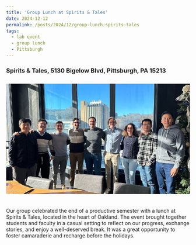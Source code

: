 ```yaml
---
title: 'Group Lunch at Spirits & Tales'
date: 2024-12-12
permalink: /posts/2024/12/group-lunch-spirits-tales
tags:
  - lab event
  - group lunch
  - Pittsburgh
---
```


### Spirits & Tales, 5130 Bigelow Blvd, Pittsburgh, PA 15213

<img src='/images/2024.12.12_ Group Photo.jpg' alt='Group Lunch at Spirits & Tales' style='margin-top:10px; margin-bottom:20px;' />

Our group celebrated the end of a productive semester with a lunch at Spirits & Tales, located in the heart of Oakland. The event brought together students and faculty in a casual setting to reflect on our progress, exchange stories, and enjoy a well-deserved break. It was a great opportunity to foster camaraderie and recharge before the holidays.